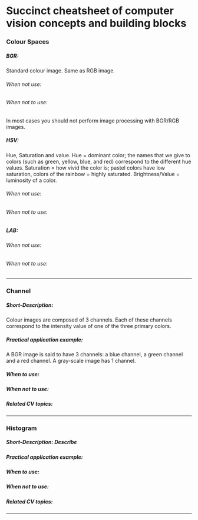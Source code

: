 # Succinct cheatsheet of computer vision concepts and building blocks

### Colour Spaces  
##### BGR:   
Standard colour image. Same as RGB image.   
###### When not use:  
###### When not to use:  
In most cases you should not perform image processing with BGR/RGB images.  

##### HSV:  
Hue, Saturation and value. Hue = dominant color; the names that we give to colors (such as green, yellow, blue, and red) correspond to the different hue values. Saturation = how vivid the color is; pastel colors have low saturation, colors of the rainbow = highly saturated. Brightness/Value = luminosity of a color.  
###### When not use:  
###### When not to use:   

##### LAB:    
###### When not use:  
###### When not to use:  

---

### Channel  
##### Short-Description:   
Colour images are composed of 3 channels. Each of these channels correspond to the intensity value of one of the three primary colors.   
##### Practical application example:   
A BGR image is said to have 3 channels: a blue channel, a green channel and a red channel. A gray-scale image has 1 channel.  
##### When to use:   
##### When not to use:   
##### Related CV topics:   

---

### Histogram  
##### Short-Description: Describe   
##### Practical application example:   
##### When to use:   
##### When not to use:  
##### Related CV topics:   

---

